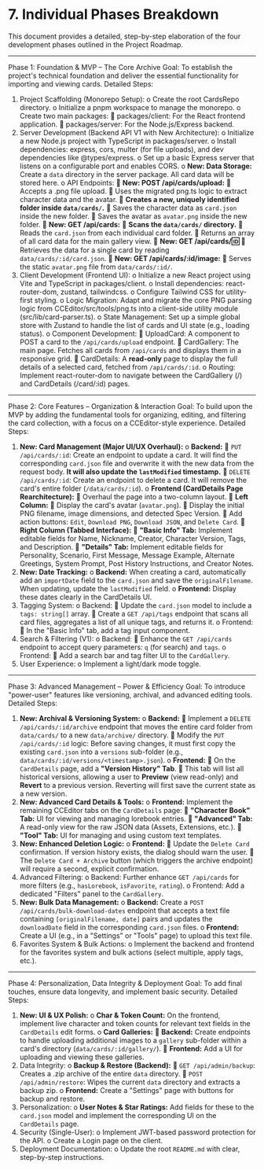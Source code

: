 # 7. Individual Phases Breakdown
This document provides a detailed, step-by-step elaboration of the four development phases outlined in the Project Roadmap.
________________________________________
Phase 1: Foundation & MVP – The Core Archive
Goal: To establish the project's technical foundation and deliver the essential functionality for importing and viewing cards.
Detailed Steps:
1.	Project Scaffolding (Monorepo Setup):
o	Create the root CardsRepo directory.
o	Initialize a pnpm workspace to manage the monorepo.
o	Create two main packages:
	packages/client: For the React frontend application.
	packages/server: For the Node.js/Express backend.
2.	Server Development (Backend API V1 with New Architecture):
o	Initialize a new Node.js project with TypeScript in packages/server.
o	Install dependencies: express, cors, multer (for file uploads), and dev dependencies like @types/express.
o	Set up a basic Express server that listens on a configurable port and enables CORS.
o	**New: Data Storage:** Create a `data` directory in the server package. All card data will be stored here.
o	API Endpoints:
	**New: POST /api/cards/upload:**
	Accepts a .png file upload.
	Uses the migrated png.ts logic to extract character data and the avatar.
	**Creates a new, uniquely identified folder inside `data/cards/`.**
	Saves the character data as `card.json` inside the new folder.
	Saves the avatar as `avatar.png` inside the new folder.
	**New: GET /api/cards:**
	**Scans the `data/cards/` directory.**
	Reads the `card.json` from each individual card folder.
	Returns an array of all card data for the main gallery view.
	**New: GET /api/cards/:id:**
	Retrieves the data for a single card by reading `data/cards/:id/card.json`.
	**New: GET /api/cards/:id/image:**
	Serves the static `avatar.png` file from `data/cards/:id/`.
3.	Client Development (Frontend UI):
o	Initialize a new React project using Vite and TypeScript in packages/client.
o	Install dependencies: react-router-dom, zustand, tailwindcss.
o	Configure Tailwind CSS for utility-first styling.
o	Logic Migration: Adapt and migrate the core PNG parsing logic from CCEditor/src/tools/png.ts into a client-side utility module (src/lib/card-parser.ts).
o	State Management: Set up a simple global store with Zustand to handle the list of cards and UI state (e.g., loading status).
o	Component Development:
	UploadCard: A component to POST a card to the `/api/cards/upload` endpoint.
	CardGallery: The main page. Fetches all cards from `/api/cards` and displays them in a responsive grid.
	CardDetails: A **read-only** page to display the full details of a selected card, fetched from `/api/cards/:id`.
o	Routing: Implement react-router-dom to navigate between the CardGallery (/) and CardDetails (/card/:id) pages.
________________________________________
Phase 2: Core Features – Organization & Interaction
Goal: To build upon the MVP by adding the fundamental tools for organizing, editing, and filtering the card collection, with a focus on a CCEditor-style experience.
Detailed Steps:
1.	**New: Card Management (Major UI/UX Overhaul):**
o	**Backend:**
	`PUT /api/cards/:id`: Create an endpoint to update a card. It will find the corresponding `card.json` file and overwrite it with the new data from the request body. **It will also update the `lastModified` timestamp.**
	`DELETE /api/cards/:id`: Create an endpoint to delete a card. It will remove the card's entire folder (`/data/cards/:id`).
o	**Frontend (CardDetails Page Rearchitecture):**
	Overhaul the page into a two-column layout.
	**Left Column:**
	Display the card's avatar (`avatar.png`).
	Display the initial PNG filename, image dimensions, and detected Spec Version.
	Add action buttons: `Edit`, `Download PNG`, `Download JSON`, and `Delete Card`.
	**Right Column (Tabbed Interface):**
	**"Basic Info" Tab:** Implement editable fields for Name, Nickname, Creator, Character Version, Tags, and Description.
	**"Details" Tab:** Implement editable fields for Personality, Scenario, First Message, Message Example, Alternate Greetings, System Prompt, Post History Instructions, and Creator Notes.
2.	**New: Date Tracking:**
o	**Backend:** When creating a card, automatically add an `importDate` field to the `card.json` and save the `originalFilename`. When updating, update the `lastModified` field.
o	**Frontend:** Display these dates clearly in the CardDetails UI.
3.	Tagging System:
o	Backend:
	Update the `card.json` model to include a `tags: string[]` array.
	Create a `GET /api/tags` endpoint that scans all card files, aggregates a list of all unique tags, and returns it.
o	Frontend:
	In the "Basic Info" tab, add a tag input component.
4.	Search & Filtering (V1):
o	Backend:
	Enhance the `GET /api/cards` endpoint to accept query parameters: `q` (for search) and `tags`.
o	Frontend:
	Add a search bar and tag filter UI to the `CardGallery`.
5.	User Experience:
o	Implement a light/dark mode toggle.
________________________________________
Phase 3: Advanced Management – Power & Efficiency
Goal: To introduce "power-user" features like versioning, archival, and advanced editing tools.
Detailed Steps:
1.	**New: Archival & Versioning System:**
o	**Backend:**
	Implement a `DELETE /api/cards/:id/archive` endpoint that moves the entire card folder from `data/cards/` to a new `data/archive/` directory.
	Modify the `PUT /api/cards/:id` logic: Before saving changes, it must first copy the existing `card.json` into a `versions` sub-folder (e.g., `data/cards/:id/versions/<timestamp>.json`).
o	**Frontend:**
	On the `CardDetails` page, add a **"Version History" Tab**.
	This tab will list all historical versions, allowing a user to **Preview** (view read-only) and **Revert** to a previous version. Reverting will first save the current state as a new version.
2.	**New: Advanced Card Details & Tools:**
o	**Frontend:** Implement the remaining CCEditor tabs on the `CardDetails` page:
	**"Character Book" Tab:** UI for viewing and managing lorebook entries.
	**"Advanced" Tab:** A read-only view for the raw JSON data (Assets, Extensions, etc.).
	**"Tool" Tab:** UI for managing and using custom text templates.
3.	**New: Enhanced Deletion Logic:**
o	**Frontend:**
	Update the `Delete Card` confirmation. If version history exists, the dialog should warn the user.
	The `Delete Card + Archive` button (which triggers the archive endpoint) will require a second, explicit confirmation.
4.	Advanced Filtering:
o	Backend: Further enhance `GET /api/cards` for more filters (e.g., `hasLorebook`, `isFavorite`, `rating`).
o	Frontend: Add a dedicated "Filters" panel to the `CardGallery`.
5.	**New: Bulk Data Management:**
o	**Backend:** Create a `POST /api/cards/bulk-download-dates` endpoint that accepts a text file containing `[originalFilename, date]` pairs and updates the `downloadDate` field in the corresponding `card.json` files.
o	**Frontend:** Create a UI (e.g., in a "Settings" or "Tools" page) to upload this text file.
6.	Favorites System & Bulk Actions:
o	Implement the backend and frontend for the favorites system and bulk actions (select multiple, apply tags, etc.).
________________________________________
Phase 4: Personalization, Data Integrity & Deployment
Goal: To add final touches, ensure data longevity, and implement basic security.
Detailed Steps:
1.	**New: UI & UX Polish:**
o	**Char & Token Count:** On the frontend, implement live character and token counts for relevant text fields in the `CardDetails` edit forms.
o	**Card Galleries:**
	**Backend:** Create endpoints to handle uploading additional images to a `gallery` sub-folder within a card's directory (`data/cards/:id/gallery/`).
	**Frontend:** Add a UI for uploading and viewing these galleries.
2.	Data Integrity:
o	**Backup & Restore (Backend):**
	`GET /api/admin/backup`: Creates a .zip archive of the entire `data` directory.
	`POST /api/admin/restore`: Wipes the current `data` directory and extracts a backup zip.
o	**Frontend:** Create a "Settings" page with buttons for backup and restore.
3.	Personalization:
o	**User Notes & Star Ratings:** Add fields for these to the `card.json` model and implement the corresponding UI on the `CardDetails` page.
4.	Security (Single-User):
o	Implement JWT-based password protection for the API.
o	Create a Login page on the client.
5.	Deployment Documentation:
o	Update the root `README.md` with clear, step-by-step instructions.
